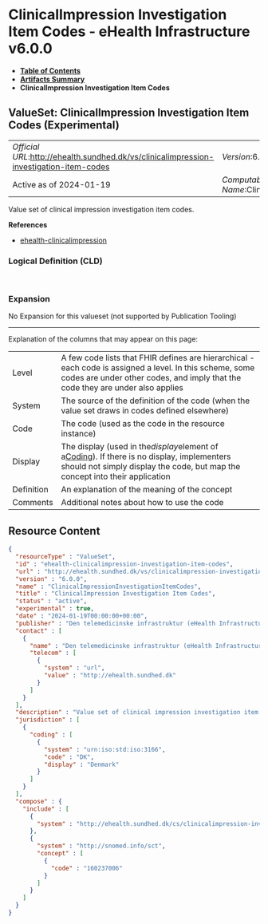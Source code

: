# ClinicalImpression Investigation Item Codes - eHealth Infrastructure v6.0.0

* [**Table of Contents**](toc.md)
* [**Artifacts Summary**](artifacts.md)
* **ClinicalImpression Investigation Item Codes**

## ValueSet: ClinicalImpression Investigation Item Codes (Experimental) 

| | |
| :--- | :--- |
| *Official URL*:http://ehealth.sundhed.dk/vs/clinicalimpression-investigation-item-codes | *Version*:6.0.0 |
| Active as of 2024-01-19 | *Computable Name*:ClinicalImpressionInvestigationItemCodes |

 
Value set of clinical impression investigation item codes. 

 **References** 

* [ehealth-clinicalimpression](StructureDefinition-ehealth-clinicalimpression.md)

### Logical Definition (CLD)

 

### Expansion

No Expansion for this valueset (not supported by Publication Tooling)

-------

 Explanation of the columns that may appear on this page: 

| | |
| :--- | :--- |
| Level | A few code lists that FHIR defines are hierarchical - each code is assigned a level. In this scheme, some codes are under other codes, and imply that the code they are under also applies |
| System | The source of the definition of the code (when the value set draws in codes defined elsewhere) |
| Code | The code (used as the code in the resource instance) |
| Display | The display (used in the*display*element of a[Coding](http://hl7.org/fhir/R4/datatypes.html#Coding)). If there is no display, implementers should not simply display the code, but map the concept into their application |
| Definition | An explanation of the meaning of the concept |
| Comments | Additional notes about how to use the code |



## Resource Content

```json
{
  "resourceType" : "ValueSet",
  "id" : "ehealth-clinicalimpression-investigation-item-codes",
  "url" : "http://ehealth.sundhed.dk/vs/clinicalimpression-investigation-item-codes",
  "version" : "6.0.0",
  "name" : "ClinicalImpressionInvestigationItemCodes",
  "title" : "ClinicalImpression Investigation Item Codes",
  "status" : "active",
  "experimental" : true,
  "date" : "2024-01-19T00:00:00+00:00",
  "publisher" : "Den telemedicinske infrastruktur (eHealth Infrastructure)",
  "contact" : [
    {
      "name" : "Den telemedicinske infrastruktur (eHealth Infrastructure)",
      "telecom" : [
        {
          "system" : "url",
          "value" : "http://ehealth.sundhed.dk"
        }
      ]
    }
  ],
  "description" : "Value set of clinical impression investigation item codes.",
  "jurisdiction" : [
    {
      "coding" : [
        {
          "system" : "urn:iso:std:iso:3166",
          "code" : "DK",
          "display" : "Denmark"
        }
      ]
    }
  ],
  "compose" : {
    "include" : [
      {
        "system" : "http://ehealth.sundhed.dk/cs/clinicalimpression-investigation-item-codes"
      },
      {
        "system" : "http://snomed.info/sct",
        "concept" : [
          {
            "code" : "160237006"
          }
        ]
      }
    ]
  }
}

```
